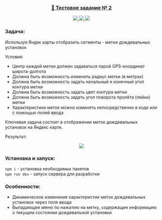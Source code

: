 <h3 align="center">
  <a href="https://test-task-02.vercel.app/">
    💼 Тестовое задание № 2
  </a>
</h3>

<p align="center">
  <a href="https://vuejs.org/">
    <img src="https://img.shields.io/badge/Vue-3.2.47-blue?style=plastic&logo=vuedotjs"/>
  </a>
  <a href="https://vitejs.dev/">
    <img src="https://img.shields.io/badge/Vite-4.1.4-blue?style=plastic&logo=vite"/>
  </a>
  <a href="https://yandex.ru/dev/maps/jsapi/doc/2.1">
    <img src="https://img.shields.io/badge/Яндекс карты-2.1-blue?style=plastic"/>
  </a>
</p>

### Задача:  
Используя Яндек карты отобразить сегменты - метки дождевальных установок  

Условия:
- Центр каждой метки должен задаваться парой GPS-координат широта-долгота
- Должна быть возможность изменить радиус метки (в метрах)
- Должна быть возможность задать начальный и конечный угол контура метки
- Должна быть возможность задать цвет контура метки
- Должна быть возможность задать угол поворота пролёта (лейки) метки
- Характеристики меток можно изменять непосредственно в коде или с помощью полей ввода  

Ключевая задача состоит в отображении меток дождевальных установок на Яндекс карте.  

Результат:  

<div align="center">
  <a href="https://test-task-02.vercel.app/">
    <img src="https://user-images.githubusercontent.com/96790009/232332494-0ef68556-72c0-4cb2-8f33-3605cde74114.png"/>
  </a>
</div>

### Установка и запуск:

`npm i` - установка необходимых пакетов  
`npm run dev` - запуск сервера для разработки  

### Особенности:
- Динамическое изменение характеристик меток дождевальных установок через поля ввода
- Выпадающее меню по нажатию на метку, содержащее информацию о текущем состоянии дождевальной установки

